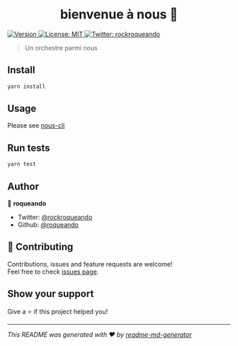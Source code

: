 <h1 align="center">bienvenue à nous 👋</h1>
<p>
  <a href="https://www.npmjs.com/package/@roqueando/nous" target="_blank">
    <img alt="Version" src="https://img.shields.io/npm/v/@roqueando/nous.svg">
  </a>
  <a href="#" target="_blank">
    <img alt="License: MIT" src="https://img.shields.io/badge/License-MIT-yellow.svg" />
  </a>
  <a href="https://twitter.com/rockroqueando" target="_blank">
    <img alt="Twitter: rockroqueando" src="https://img.shields.io/twitter/follow/rockroqueando.svg?style=social" />
  </a>
</p>

> Un orchestre parmi nous

## Install

```sh
yarn install
```

## Usage

Please see [nous-cli](https://github.com/roqueando/nous-cli)

## Run tests

```sh
yarn test
```

## Author

👤 **roqueando**

* Twitter: [@rockroqueando](https://twitter.com/rockroqueando)
* Github: [@roqueando](https://github.com/roqueando)

## 🤝 Contributing

Contributions, issues and feature requests are welcome!<br />Feel free to check [issues page](https://github.com/roqueando/nous/issues). 

## Show your support

Give a ⭐️ if this project helped you!

***
_This README was generated with ❤️ by [readme-md-generator](https://github.com/kefranabg/readme-md-generator)_
